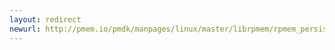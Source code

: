 ```yaml
---
layout: redirect
newurl: http://pmem.io/pmdk/manpages/linux/master/librpmem/rpmem_persist.3.html
---
```

